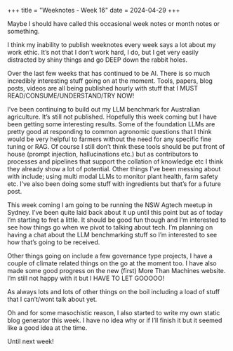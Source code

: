 +++
title = "Weeknotes - Week 16"
date = 2024-04-29
+++

Maybe I should have called this occasional week notes or month notes or something. 

I think my inability to publish weeknotes every week says a lot about my work ethic. It’s not that I don’t work hard, I do, but I get very easily distracted by shiny things and go DEEP down the rabbit holes. 

Over the last few weeks that has continued to be AI. There is so much incredibly interesting stuff going on at the moment. Tools, papers, blog posts, videos are all being published hourly with stuff that I MUST READ/CONSUME/UNDERSTAND/TRY NOW! 

I’ve been continuing to build out my LLM benchmark for Australian agriculture. It’s still not published. Hopefully this week coming but I have been getting some interesting results. Some of the foundation LLMs are pretty good at responding to common agronomic questions that I think would be very helpful to farmers without the need for any specific fine tuning or RAG. Of course I still don’t think these tools should be put front of house (prompt injection, hallucinations etc.) but as contributors to processes and pipelines that support the collation of knowledge etc I think they already show a lot of potential. Other things I’ve been messing about with include; using multi modal LLMs to monitor plant health, farm safety etc. I’ve also been doing some stuff with ingredients but that’s for a future post. 

This week coming I am going to be running the NSW Agtech meetup in Sydney. I’ve been quite laid back about it up until this point but as of today I’m starting to fret a little. It should be good fun though and I’m interested to see how things go when we pivot to talking about tech. I’m planning on having a chat about the LLM benchmarking stuff so I’m interested to see how that’s going to be received. 

Other things going on include a few governance type projects, I have a couple of climate related things on the go at the moment too. I have also made some good progress on the new (first) More Than Machines website. I’m still not happy with it but I HAVE TO LET GOOOOO! 

As always lots and lots of other things on the boil including a load of stuff that I can’t/wont talk about yet. 

Oh and for some masochistic reason, I also started to write my own static blog generator this week. I have no idea why or if I’ll finish it but it seemed like a good idea at the time. 

Until next week!